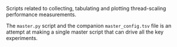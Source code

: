 Scripts related to collecting, tabulating and plotting thread-scaling performance measurements.

The `master.py` script and the companion `master_config.tsv` file is an attempt at making a single master script that can drive all the key experiments.